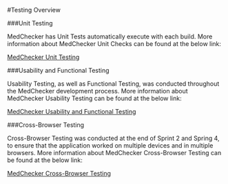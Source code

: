 #Testing Overview

###Unit Testing

MedChecker has Unit Tests automatically execute with each build. More information about MedChecker Unit Checks can be found at the below link:

[MedChecker Unit Testing](https://github.com/IBCDBS/medchecker/blob/master/devops/testing/unit-testing.md)

###Usability and Functional Testing

Usability Testing, as well as Functional Testing, was conducted throughout the MedChecker development process. More information about MedChecker Usability Testing can be found at the below link:

[MedChecker Usability and Functional Testing](https://github.com/IBCDBS/medchecker/blob/master/devops/testing/usability-testing.md)

###Cross-Browser Testing

Cross-Browser Testing was conducted at the end of Sprint 2 and Spring 4, to ensure that the application worked on multiple devices and in multiple browsers. More information about MedChecker Cross-Browser Testing can be found at the below link:

[MedChecker Cross-Browser Testing](https://github.com/IBCDBS/medchecker/blob/master/devops/testing/crossbrowser-testing.md)
